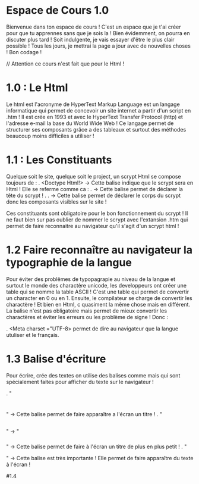 # Espace de Cours 1.0

Bienvenue dans ton espace de cours ! C'est un espace que je t'ai créer pour que tu apprennes sans que je sois la ! Bien évidemment, on 
pourra en discuter plus tard ! Soit indulgente, je vais essayer d'être le plus clair possible ! Tous les jours, je mettrai la page
a jour avec de nouvelles choses ! Bon codage !

// Attention ce cours n'est fait que pour le Html !

# 1.0 : Le Html

Le html est l'acronyme de HyperText Markup Language est un langage informatique qui permet de concevoir un site internet a partir d'un
script en .htm ! Il est crée en 1993 et avec le HyperText Transfer Protocol (http) et l'adresse e-mail la base du World Wide Web !
Ce langage permet de structurer ses composants grâce a des tableaux et surtout des méthodes beaucoup moins difficiles a utiliser !

# 1.1 : Les Constituants

Quelque soit le site, quelque soit le project, un scrypt Html se compose toujours de :
. <Doctype Html!> -> Cette balise indique que le scrypt sera en Html ! Elle se referme comme ca : </html>
. <Head></Head> -> Cette balise permet de déclarer la tête du scrypt !
. <Title></Title>
. <Body></Body> -> Cette balise permet de déclarer le corps du scrypt donc les composants visibles sur le site !
 
 Ces constituants sont obligatoire pour le bon fonctionnement du scrypt ! Il ne faut bien sur pas oublier de nommer le scrypt avec
 l'extansion .htm qui permet de faire reconnaitre au navigateur qu'il s'agit d'un scrypt html !
 
 # 1.2 Faire reconnaître au navigateur la typographie de la langue
 
 Pour éviter des problêmes de typopagrapie au niveau de la langue et surtout le monde des charactère unicode, les developpeurs ont créer
 une table qui se nomme la table ASCII ! C'est une table qui permet de convertir un character en 0 ou en 1. Ensuite, le compilateur se 
 charge de convertir les charactère ! Et bien en Html, c quasiment la même chose mais en différent. La balise n'est pas obligatoire
 mais permet de mieux convertir les charactères et éviter les erreurs ou les problème de signe ! Donc :
 
 . <Meta charset ="UTF-8> permet de dire au navigateur que la langue utuliser et le français.
 
 # 1.3 Balise d'écriture
 
 Pour écrire, crée des textes on utilise des balises comme <html></html> mais qui sont spécialement faites pour afficher du texte
 sur le navigateur !
 
 . "<h1></h1>" -> Cette balise permet de faire apparaître a l'écran un titre !
 . "<h2></h2>" -> "<h5></h5>" -> Cette balise permet de faire à l'écran un titre de plus en plus petit !
 . "<p></p>" -> Cette balise est très importante ! Elle permet de faire apparaître du texte à l'écran ! 
 
 #1.4
 
 
 
 
 
 
 
 
 
 
 

